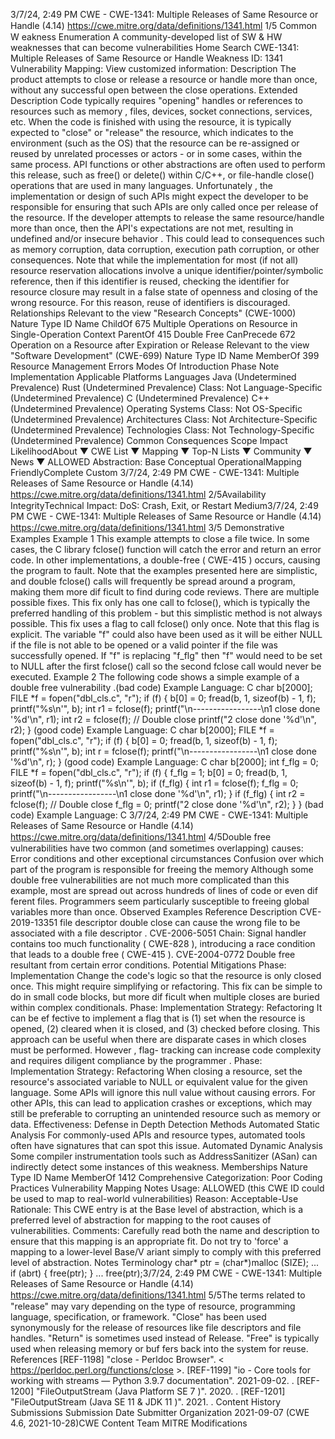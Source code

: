 3/7/24, 2:49 PM CWE - CWE-1341: Multiple Releases of Same Resource or Handle (4.14)
https://cwe.mitre.org/data/deﬁnitions/1341.html 1/5
Common W eakness Enumeration
A community-developed list of SW & HW weaknesses that can become
vulnerabilities
Home Search
CWE-1341: Multiple Releases of Same Resource or Handle
Weakness ID: 1341
Vulnerability Mapping: 
View customized information:
 Description
The product attempts to close or release a resource or handle more than once, without any successful open between the close
operations.
 Extended Description
Code typically requires "opening" handles or references to resources such as memory , files, devices, socket connections, services,
etc. When the code is finished with using the resource, it is typically expected to "close" or "release" the resource, which indicates to
the environment (such as the OS) that the resource can be re-assigned or reused by unrelated processes or actors - or in some
cases, within the same process. API functions or other abstractions are often used to perform this release, such as free() or delete()
within C/C++, or file-handle close() operations that are used in many languages.
Unfortunately , the implementation or design of such APIs might expect the developer to be responsible for ensuring that such APIs are
only called once per release of the resource. If the developer attempts to release the same resource/handle more than once, then the
API's expectations are not met, resulting in undefined and/or insecure behavior . This could lead to consequences such as memory
corruption, data corruption, execution path corruption, or other consequences.
Note that while the implementation for most (if not all) resource reservation allocations involve a unique identifier/pointer/symbolic
reference, then if this identifier is reused, checking the identifier for resource closure may result in a false state of openness and
closing of the wrong resource. For this reason, reuse of identifiers is discouraged.
 Relationships
 Relevant to the view "Research Concepts" (CWE-1000)
Nature Type ID Name
ChildOf 675 Multiple Operations on Resource in Single-Operation Context
ParentOf 415 Double Free
CanPrecede 672 Operation on a Resource after Expiration or Release
 Relevant to the view "Software Development" (CWE-699)
Nature Type ID Name
MemberOf 399 Resource Management Errors
 Modes Of Introduction
Phase Note
Implementation
 Applicable Platforms
Languages
Java (Undetermined Prevalence)
Rust (Undetermined Prevalence)
Class: Not Language-Specific (Undetermined Prevalence)
C (Undetermined Prevalence)
C++ (Undetermined Prevalence)
Operating Systems
Class: Not OS-Specific (Undetermined Prevalence)
Architectures
Class: Not Architecture-Specific (Undetermined Prevalence)
Technologies
Class: Not Technology-Specific (Undetermined Prevalence)
 Common Consequences
Scope Impact LikelihoodAbout ▼ CWE List ▼ Mapping ▼ Top-N Lists ▼ Community ▼ News ▼
ALLOWED
Abstraction: Base
Conceptual OperationalMapping
FriendlyComplete Custom
3/7/24, 2:49 PM CWE - CWE-1341: Multiple Releases of Same Resource or Handle (4.14)
https://cwe.mitre.org/data/deﬁnitions/1341.html 2/5Availability
IntegrityTechnical Impact: DoS: Crash, Exit, or Restart
Medium3/7/24, 2:49 PM CWE - CWE-1341: Multiple Releases of Same Resource or Handle (4.14)
https://cwe.mitre.org/data/deﬁnitions/1341.html 3/5
 Demonstrative Examples
Example 1
This example attempts to close a file twice. In some cases, the C library fclose() function will catch the error and return an error code.
In other implementations, a double-free ( CWE-415 ) occurs, causing the program to fault. Note that the examples presented here are
simplistic, and double fclose() calls will frequently be spread around a program, making them more dif ficult to find during code
reviews.
There are multiple possible fixes. This fix only has one call to fclose(), which is typically the preferred handling of this problem - but
this simplistic method is not always possible.
This fix uses a flag to call fclose() only once. Note that this flag is explicit. The variable "f" could also have been used as it will be
either NULL if the file is not able to be opened or a valid pointer if the file was successfully opened. If "f" is replacing "f\_flg" then "f"
would need to be set to NULL after the first fclose() call so the second fclose call would never be executed.
Example 2
The following code shows a simple example of a double free vulnerability .(bad code) Example Language: C 
char b[2000];
FILE \*f = fopen("dbl\_cls.c", "r");
if (f)
{
b[0] = 0;
fread(b, 1, sizeof(b) - 1, f);
printf("%s\n'", b);
int r1 = fclose(f);
printf("\n-----------------\n1 close done '%d'\n", r1);
int r2 = fclose(f); // Double close
printf("2 close done '%d'\n", r2);
}
(good code) Example Language: C 
char b[2000];
FILE \*f = fopen("dbl\_cls.c", "r");
if (f)
{
b[0] = 0;
fread(b, 1, sizeof(b) - 1, f);
printf("%s\n'", b);
int r = fclose(f);
printf("\n-----------------\n1 close done '%d'\n", r);
}
(good code) Example Language: C 
char b[2000];
int f\_flg = 0;
FILE \*f = fopen("dbl\_cls.c", "r");
if (f)
{
f\_flg = 1;
b[0] = 0;
fread(b, 1, sizeof(b) - 1, f);
printf("%s\n'", b);
if (f\_flg)
{
int r1 = fclose(f);
f\_flg = 0;
printf("\n-----------------\n1 close done '%d'\n", r1);
}
if (f\_flg)
{
int r2 = fclose(f); // Double close
f\_flg = 0;
printf("2 close done '%d'\n", r2);
}
}
(bad code) Example Language: C 3/7/24, 2:49 PM CWE - CWE-1341: Multiple Releases of Same Resource or Handle (4.14)
https://cwe.mitre.org/data/deﬁnitions/1341.html 4/5Double free vulnerabilities have two common (and sometimes overlapping) causes:
Error conditions and other exceptional circumstances
Confusion over which part of the program is responsible for freeing the memory
Although some double free vulnerabilities are not much more complicated than this example, most are spread out across hundreds of
lines of code or even dif ferent files. Programmers seem particularly susceptible to freeing global variables more than once.
 Observed Examples
Reference Description
CVE-2019-13351 file descriptor double close can cause the wrong file to be associated with a file descriptor .
CVE-2006-5051 Chain: Signal handler contains too much functionality ( CWE-828 ), introducing a race condition that
leads to a double free ( CWE-415 ).
CVE-2004-0772 Double free resultant from certain error conditions.
 Potential Mitigations
Phase: Implementation
Change the code's logic so that the resource is only closed once. This might require simplifying or refactoring. This fix can be
simple to do in small code blocks, but more dif ficult when multiple closes are buried within complex conditionals.
Phase: Implementation
Strategy: Refactoring
It can be ef fective to implement a flag that is (1) set when the resource is opened, (2) cleared when it is closed, and (3) checked
before closing. This approach can be useful when there are disparate cases in which closes must be performed. However , flag-
tracking can increase code complexity and requires diligent compliance by the programmer .
Phase: Implementation
Strategy: Refactoring
When closing a resource, set the resource's associated variable to NULL or equivalent value for the given language. Some APIs
will ignore this null value without causing errors. For other APIs, this can lead to application crashes or exceptions, which may
still be preferable to corrupting an unintended resource such as memory or data.
Effectiveness: Defense in Depth
 Detection Methods
Automated Static Analysis
For commonly-used APIs and resource types, automated tools often have signatures that can spot this issue.
Automated Dynamic Analysis
Some compiler instrumentation tools such as AddressSanitizer (ASan) can indirectly detect some instances of this weakness.
 Memberships
Nature Type ID Name
MemberOf 1412 Comprehensive Categorization: Poor Coding Practices
 Vulnerability Mapping Notes
Usage: ALLOWED (this CWE ID could be used to map to real-world vulnerabilities)
Reason: Acceptable-Use
Rationale:
This CWE entry is at the Base level of abstraction, which is a preferred level of abstraction for mapping to the root causes of
vulnerabilities.
Comments:
Carefully read both the name and description to ensure that this mapping is an appropriate fit. Do not try to 'force' a mapping to a
lower-level Base/V ariant simply to comply with this preferred level of abstraction.
 Notes
Terminology
char\* ptr = (char\*)malloc (SIZE);
...
if (abrt) {
free(ptr);
}
...
free(ptr);3/7/24, 2:49 PM CWE - CWE-1341: Multiple Releases of Same Resource or Handle (4.14)
https://cwe.mitre.org/data/deﬁnitions/1341.html 5/5The terms related to "release" may vary depending on the type of resource, programming language, specification, or framework.
"Close" has been used synonymously for the release of resources like file descriptors and file handles. "Return" is sometimes used
instead of Release. "Free" is typically used when releasing memory or buf fers back into the system for reuse.
 References
[REF-1198] "close - Perldoc Browser". < https://perldoc.perl.org/functions/close >.
[REF-1199] "io - Core tools for working with streams — Python 3.9.7 documentation". 2021-09-02.
.
[REF-1200] "FileOutputStream (Java Platform SE 7 )". 2020.
.
[REF-1201] "FileOutputStream (Java SE 11 & JDK 11 )". 2021.
.
 Content History
 Submissions
Submission Date Submitter Organization
2021-09-07
(CWE 4.6, 2021-10-28)CWE Content Team MITRE
 Modifications